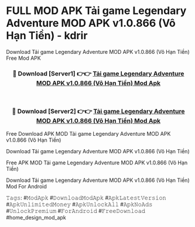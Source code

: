 # FULL MOD APK Tải game Legendary Adventure MOD APK v1.0.866 (Vô Hạn Tiền) - kdrir
Download Tải game Legendary Adventure MOD APK v1.0.866 (Vô Hạn Tiền) Free Mod APK

<div align="center">
<h3>🔴 Download [Server1] 👉👉 <a href="https://apk-comot.site?title=Tải_game_Legendary_Adventure_MOD_APK_v1.0.866_(Vô_Hạn_Tiền)">Tải game Legendary Adventure MOD APK v1.0.866 (Vô Hạn Tiền) Mod Apk</a></h3><br>

<h3>🔴 Download [Server2] 👉👉 <a href="https://apk-comot.site?title=Tải_game_Legendary_Adventure_MOD_APK_v1.0.866_(Vô_Hạn_Tiền)">Tải game Legendary Adventure MOD APK v1.0.866 (Vô Hạn Tiền) Mod Apk</a></h3>
</div>


Free Download APK MOD Tải game Legendary Adventure MOD APK v1.0.866 (Vô Hạn Tiền)

Download Tải game Legendary Adventure MOD APK v1.0.866 (Vô Hạn Tiền) 

Free APK MOD Tải game Legendary Adventure MOD APK v1.0.866 (Vô Hạn Tiền) 

Download Tải game Legendary Adventure MOD APK v1.0.866 (Vô Hạn Tiền) Mod For Android

𝚃𝚊𝚐𝚜: #𝙼𝚘𝚍𝙰𝚙𝚔 #𝙳𝚘𝚠𝚗𝚕𝚘𝚊𝚍𝙼𝚘𝚍𝙰𝚙𝚔 #𝙰𝚙𝚔𝙻𝚊𝚝𝚎𝚜𝚝𝚅𝚎𝚛𝚜𝚒𝚘𝚗 #𝙰𝚙𝚔𝚄𝚗𝚕𝚒𝚖𝚒𝚝𝚎𝚍𝙼𝚘𝚗𝚎𝚢 #𝙰𝚙𝚔𝚄𝚗𝚕𝚘𝚌𝚔𝙰𝚕𝚕 #𝙰𝚙𝚔𝙽𝚘𝙰𝚍𝚜 #𝚄𝚗𝚕𝚘𝚌𝚔𝙿𝚛𝚎𝚖𝚒𝚞𝚖 #𝙵𝚘𝚛𝙰𝚗𝚍𝚛𝚘𝚒𝚍 #𝙵𝚛𝚎𝚎𝙳𝚘𝚠𝚗𝚕𝚘𝚊𝚍 #home_design_mod_apk
